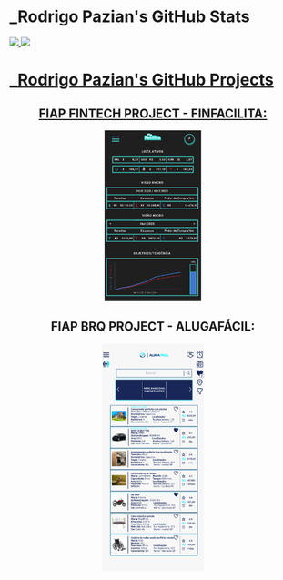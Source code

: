 # _Rodrigo Pazian's GitHub Stats
<div>
  <a href="https://github.com/rodrigopazian/github-readme-stats">
  <img height="180em" src="https://github-readme-stats.vercel.app/api?username=rodrigopazian&theme=cobalt&show_icons=true"/>
  <img height="180em" src="https://github-readme-stats.vercel.app/api/top-langs/?username=rodrigopazian&layout=compact&langs_count=16&theme=cobalt"/>
  
</div>

# _Rodrigo Pazian's GitHub Projects

<h2 align="center">FIAP FINTECH PROJECT - FINFACILITA:</h2>

<p align="center"><a href="https://github.com/rodrigopazian/Projeto-FIAP-Fintech-99583"><img src="images/Finfacilita.png" height="300px"></a></p>



<h2 align="center">FIAP BRQ PROJECT - ALUGAFÁCIL:</h2>


<p align="center"><a href="https://github.com/rodrigopazian/Challenge-BRQ-FIAP-AlugaFacil"><img src="images/Alugafacil.png" height="400px"></a></p>





